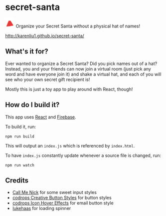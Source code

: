 # secret-santa

<img src="santa_hat.png" width="30"> Organize your Secret Santa without a physical hat of names!

http://karenliu1.github.io/secret-santa/

## What's it for?

Ever wanted to organize a Secret Santa? Did you pick names out of a hat? Instead, you and your friends can now join a virtual room (just pick any word and have everyone join it) and shake a virtual hat, and each of you will see who your own secret gift recipient is!

Mostly this is just a toy app to play around with React, though!

## How do I build it?

This app uses [React](https://facebook.github.io/react/) and [Firebase](https://www.firebase.com/).

To build it, run:
```
npm run build
```

This will output an `index.js` which is referenced by `index.html`.

To have `index.js` constantly update whenever a source file is changed, run:
```
npm run watch
```

## Credits

* [Call Me Nick](http://callmenick.com/post/various-css-input-text-styles) for some sweet input styles
* [codrops Creative Button Styles](http://tympanus.net/Development/CreativeButtons/) for button styles
* [codrops Icon Hover Effects](http://tympanus.net/Development/IconHoverEffects/) for email button style
* [lukehaas](http://projects.lukehaas.me/css-loaders/) for loading spinner
